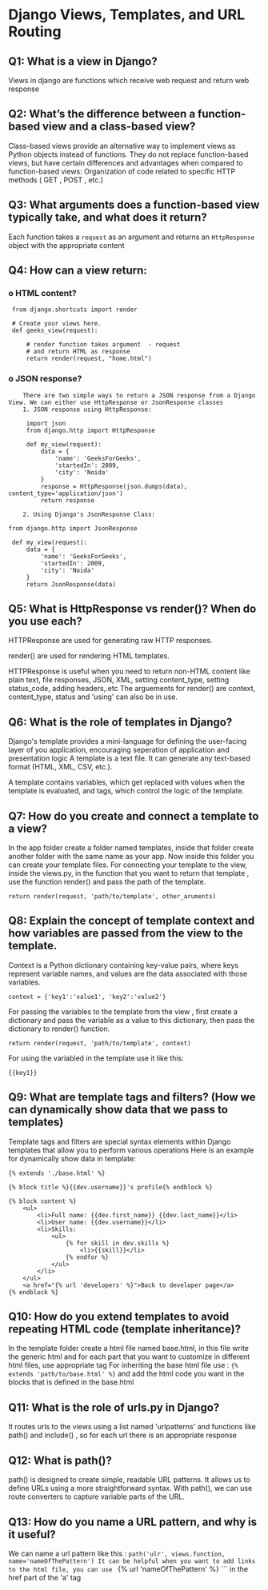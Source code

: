 # Django Views, Templates, and URL Routing

## Q1: What is a view in Django?
Views in django are functions which receive web request and return web response

## Q2: What’s the difference between a function-based view and a class-based view?
Class-based views provide an alternative way to implement views as Python objects instead of functions. They do not replace function-based views, but have certain differences and advantages when compared to function-based views: Organization of code related to specific HTTP methods ( GET , POST , etc.)

## Q3: What arguments does a function-based view typically take, and what does it return?
Each function takes a `request` as an argument and returns an `HttpResponse` object with the appropriate content

## Q4: How can a view return:

   ### o HTML content? 
   ```
    from django.shortcuts import render

    # Create your views here.
    def geeks_view(request):
    
        # render function takes argument  - request
        # and return HTML as response
        return render(request, "home.html")
   ```


   ### o JSON response?
        There are two simple ways to return a JSON response from a Django View. We can either use HttpResponse or JsonResponse classes
        1. JSON response using HttpResponse:
   ``` 
        import json
        from django.http import HttpResponse

        def my_view(request):
            data = {
                'name': 'GeeksForGeeks',
      	        'startedIn': 2009,
                'city': 'Noida'
            }
            response = HttpResponse(json.dumps(data), content_type='application/json')
            return response 
   ```

        2. Using Django's JsonResponse Class:
   ```
   from django.http import JsonResponse

    def my_view(request):
        data = {
            'name': 'GeeksForGeeks',
            'startedIn': 2009,
            'city': 'Noida'
        }
        return JsonResponse(data)
   ```

## Q5: What is HttpResponse vs render()? When do you use each?
HTTPResponse are used for generating raw HTTP responses.

render() are used for rendering HTML templates.

HTTPResponse is useful when you need to return non-HTML content like plain text, file responses, JSON, XML, setting content_type, setting status_code, adding headers,.etc
The arguements for render() are context, content_type, status and 'using' can also be in use.


## Q6: What is the role of templates in Django?
Django's template provides a mini-language for defining the user-facing layer of you application, encouraging seperation of application and presentation logic
A template is a text file. It can generate any text-based format (HTML, XML, CSV, etc.).

A template contains variables, which get replaced with values when the template is evaluated, and tags, which control the logic of the template.


## Q7: How do you create and connect a template to a view?
In the app folder create a folder named templates, inside that folder create another folder with the same name as your app. Now inside this folder you can create your template files.
For connecting your template to the view, inside the views.py, in the function that you want to return that template , use the function render() and pass the path of the template.

``` return render(request, 'path/to/template', other_aruments) ``` 

## Q8: Explain the concept of template context and how variables are passed from the view to the template.
Context is a Python dictionary containing key-value pairs, where keys represent variable names, and values are the data associated with those variables.

``` context = {'key1':'value1', 'key2':'value2'} ```

For passing the variables to the template from the view , first create a dictionary and pass the variable as a value to this dictionary, then pass the dictionary to render() function.

``` return render(request, 'path/to/template', context) ```

For using the variabled in the template use it like this: 

``` {{key1}} ```


## Q9: What are template tags and filters? (How we can dynamically show data that we pass to templates)
Template tags and filters are special syntax elements within Django templates that allow you to perform various operations
Here is an example for dynamically show data in template:
``` 
{% extends './base.html' %}

{% block title %}{{dev.username}}'s profile{% endblock %}

{% block content %}
    <ul>
        <li>Full name: {{dev.first_name}} {{dev.last_name}}</li>
        <li>User name: {{dev.username}}</li>
        <li>Skills:
            <ul> 
                {% for skill in dev.skills %}
                    <li>{{skill}}</li>
                {% endfor %}
            </ul>
        </li>
    </ul>
    <a href="{% url 'developers' %}">Back to developer page</a>
{% endblock %}

```

## Q10: How do you extend templates to avoid repeating HTML code (template inheritance)?
In the template folder create a html file named base.html, in this file write the generic html and for each part that you want to customize in different html files, use appropriate tag
For inheriting the base html file use :
 ``` {% extends 'path/to/base.html' %} ``` 
and add the html code you want in the blocks that is defined in the base.html



## Q11:  What is the role of urls.py in Django?
It routes urls to the views using a list named 'urlpatterns' and functions like path() and include() , so for each url there is an appropriate response


## Q12: What is path()? 
path() is designed to create simple, readable URL patterns. It allows us to define URLs using a more straightforward syntax. With path(), we can use route converters to capture variable parts of the URL.

## Q13:  How do you name a URL pattern, and why is it useful?
We can name a url pattern like this : ``` path('ulr', views.function, name='nameOfThePattern')
It can be helpful when you want to add links to the html file, you can use 
``` {% url 'nameOfThePattern' %} ```
in the href part of the 'a' tag